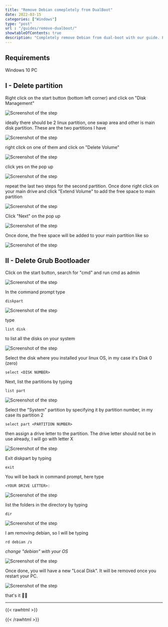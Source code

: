 ```yaml
---
title: "Remove Debian comepletely from DualBoot"
date: 2022-03-15
categories: ["Windows"]
type: "post"
url : "/guides/remove-dualboot/"
showtableOfContents: true
description: "Completely remove Debian from dual-boot with our guide. Follow our step-by-step instructions to safely uninstall Debian and reclaim your hard drive space"
---
```


## Requirements
Windows 10 PC


## I - Delete partition
Right click on the start button (bottom left corner) and click on "Disk Management"

![Screenshot of the step](/img/guides/2022/remove-dualboot/2022.png)

ideally there should be 2 linux partition, one swap area and other is main disk partition. These are the two partitions I have

![Screenshot of the step](/img/guides/2022/remove-dualboot/2022_1.png)

right click on one of them and click on "Delete Volume"

![Screenshot of the step](/img/guides/2022/remove-dualboot/2022_2.png)

click yes on the pop up

![Screenshot of the step](/img/guides/2022/remove-dualboot/2022_3.png)

repeat the last two steps for the second partition. Once done right click on your main drive and click "Extend Volume" to add the free space to main partition

![Screenshot of the step](/img/guides/2022/remove-dualboot/2022_4.png)

Click "Next" on the pop up

![Screenshot of the step](/img/guides/2022/remove-dualboot/2022_5.png)

Once done, the free space will be added to your main partition like so

![Screenshot of the step](/img/guides/2022/remove-dualboot/2022_6.png)

## II - Delete Grub Bootloader
Click on the start button, search for "cmd" and run cmd as admin

![Screenshot of the step](/img/guides/2022/remove-dualboot/2022_7.png)

In the command prompt type
```
diskpart
```
![Screenshot of the step](/img/guides/2022/remove-dualboot/2022_8.png)

type
```
list disk
```
to list all the disks on your system

![Screenshot of the step](/img/guides/2022/remove-dualboot/2022_9.png)

Select the disk where you installed your linux OS, in my case it's Disk 0 (zero)

```
select <DISK NUMBER>
```
Next, list the partitions by typing 
```
list part
```

![Screenshot of the step](/img/guides/2022/remove-dualboot/2022_10.png)

Select the "System" partition by specifying it by partition number, in my case its partition 2

```
select part <PARTITION NUMBER>
```

then assign a drive letter to the partition. The drive letter should not be in use already, I will go with letter X

![Screenshot of the step](/img/guides/2022/remove-dualboot/2022_11.png)

Exit diskpart by typing
```
exit
```
You will be back in command prompt, here type 
```
<YOUR DRIVE LETTER>:
```

![Screenshot of the step](/img/guides/2022/remove-dualboot/2022_12.png)

list the folders in the directory by typing 
```
dir
```

![Screenshot of the step](/img/guides/2022/remove-dualboot/2022_13.png)

I am removing debian, so I will be typing 
```
rd debian /s
```
*change "debian" with your OS*

![Screenshot of the step](/img/guides/2022/remove-dualboot/2022_14.png)

Once done, you will have a new "Local Disk". It will be removed once you restart your PC. 

![Screenshot of the step](/img/guides/2022/remove-dualboot/2022_15.png)

that's it ✌🏽

-------------------------------------------------------------
{{< rawhtml >}} 
 
{{< /rawhtml >}}
